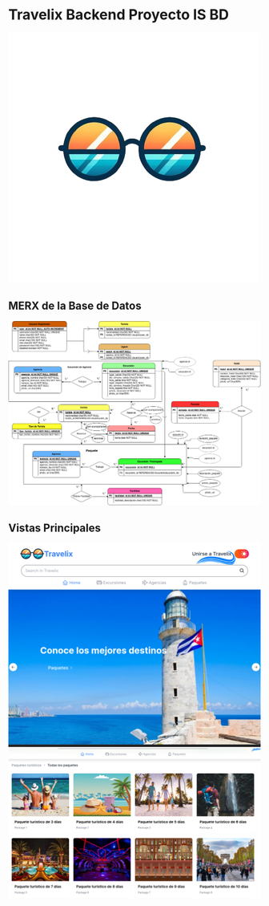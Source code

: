 # Travelix Backend Proyecto IS BD

![Image](images/photo.png)

## MERX de la Base de Datos

![MERX](images/MERXTravelix.png)

## Vistas Principales

![mainView](images/mainView.png)
![mainView](images/mainView1.png)
